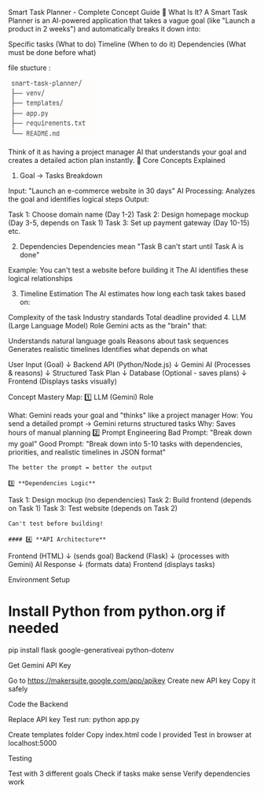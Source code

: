 Smart Task Planner - Complete Concept Guide
🎯 What Is It?
A Smart Task Planner is an AI-powered application that takes a vague goal (like "Launch a product in 2 weeks") and automatically breaks it down into:

Specific tasks (What to do)
Timeline (When to do it)
Dependencies (What must be done before what)

file stucture :



![alt text](image.png)

Think of it as having a project manager AI that understands your goal and creates a detailed action plan instantly.
🧠 Core Concepts Explained
1. Goal → Tasks Breakdown

Input: "Launch an e-commerce website in 30 days"
AI Processing: Analyzes the goal and identifies logical steps
Output:

Task 1: Choose domain name (Day 1-2)
Task 2: Design homepage mockup (Day 3-5, depends on Task 1)
Task 3: Set up payment gateway (Day 10-15)
etc.



2. Dependencies
Dependencies mean "Task B can't start until Task A is done"

Example: You can't test a website before building it
The AI identifies these logical relationships

3. Timeline Estimation
The AI estimates how long each task takes based on:

Complexity of the task
Industry standards
Total deadline provided
4. LLM (Large Language Model) Role
Gemini acts as the "brain" that:

Understands natural language goals
Reasons about task sequences
Generates realistic timelines
Identifies what depends on what

User Input (Goal) 
    ↓
Backend API (Python/Node.js)
    ↓
Gemini AI (Processes & reasons)
    ↓
Structured Task Plan
    ↓
Database (Optional - saves plans)
    ↓
Frontend (Displays tasks visually)

Concept Mastery Map:
1️⃣ LLM (Gemini) Role

What: Gemini reads your goal and "thinks" like a project manager
How: You send a detailed prompt → Gemini returns structured tasks
Why: Saves hours of manual planning
2️⃣ Prompt Engineering
Bad Prompt: "Break down my goal"
Good Prompt: "Break down into 5-10 tasks with dependencies, 
             priorities, and realistic timelines in JSON format"
```
The better the prompt = better the output

3️⃣ **Dependencies Logic**
```
Task 1: Design mockup (no dependencies)
Task 2: Build frontend (depends on Task 1)
Task 3: Test website (depends on Task 2)
```
Can't test before building!

#### 4️⃣ **API Architecture**
```
Frontend (HTML) 
   ↓ (sends goal)
Backend (Flask) 
   ↓ (processes with Gemini)
AI Response 
   ↓ (formats data)
Frontend (displays tasks)

 Environment Setup

 # Install Python from python.org if needed
pip install flask google-generativeai python-dotenv


 Get Gemini API Key

Go to https://makersuite.google.com/app/apikey
Create new API key
Copy it safely

 Code the Backend


Replace API key
Test run: python app.py

Create templates folder
Copy index.html code I provided
Test in browser at localhost:5000

Testing

Test with 3 different goals
Check if tasks make sense
Verify dependencies work
